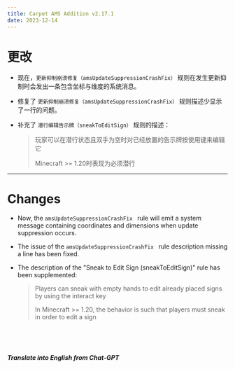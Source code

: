```yaml
---
title: Carpet AMS Addition v2.17.1
date: 2023-12-14
---
```

# 更改
- 现在，`更新抑制崩溃修复（amsUpdateSuppressionCrashFix）` 规则在发生更新抑制时会发出一条包含坐标与维度的系统消息。



- 修复了 `更新抑制崩溃修复（amsUpdateSuppressionCrashFix）` 规则描述少显示了一行的问题。



- 补充了 `潜行编辑告示牌（sneakToEditSign）` 规则的描述：

  >玩家可以在潜行状态且双手为空时对已经放置的告示牌按使用键来编辑它
  >
  >Minecraft >= 1.20时表现为必须潜行

---

# Changes

- Now, the `amsUpdateSuppressionCrashFix ` rule will emit a system message containing coordinates and dimensions when update suppression occurs.



- The issue of the `amsUpdateSuppressionCrashFix ` rule description missing a line has been fixed.



- The description of the "Sneak to Edit Sign (sneakToEditSign)" rule has been supplemented:

  > Players can sneak with empty hands to edit already placed signs by using the interact key
  >
  > In Minecraft >= 1.20, the behavior is such that players must sneak in order to edit a sign

&emsp;

&emsp;

***Translate into English from Chat-GPT***

